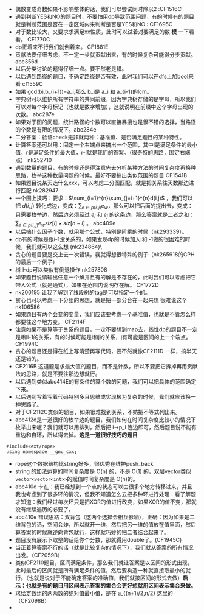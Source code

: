 - 偶数变成奇数如果不影响整体的话，我们可以尝试同时除以2 :CF1516C
- 遇到判断YES和NO的题目时，不要怕用dp导致范围问题，有的时候有的题目就是判断范围是否在一定区域内来判断是否是YES和NO : CF1695C
- 对于数比较大，又要求求满足xx性质，此时可以试着对要满足的数 **模** 一下看看。 CF1770C
- dp正着来不行我们就倒着来。 CF1881E
- 贡献法要仔细考虑，不一定一步就贡献出来，有的时候复杂可能得分步贡献。 abc356d
- 以后分类讨论的题得仔细一点。要不然老是错。
- 以后遇到路径的题目，不确定路径是否有效，此时我们可以在dfs上加bool来看 cf1559C
- 如果 gcd(bi,b_(i+1))=a_i,那么 b_i是 a_i 和 a_{i-1}的lcm。
- 字典树可以维护所有字符串的共同前缀，因为字典树存储的是字母，所以我们可以对每个字母标记（也就是数字增加），这就说明在前缀中这个字母出现的次数。 abc287e
- 如果对于图的问题，统计路径的个数可以直接暴搜也是很不错的选择，当路径的个数是有限的情况下。abc284e
- 二分答案：验证check无非就两种：基准值、是否满足题目的某种特性。
- 计算答案还可以用：固定一个右端点来搞出一个范围，其中l是满足条件的最小值，r是满足条件的最大值，r-l就是我们的答案。（很奇特的思路，固定右端点） nk252710
- 遇到数量的题目，有的时候还是得注意先去分析某种方法的时间复杂度再换种思路，枚举这种数量问题的时候，最好不要搞出类似范围的题目 CF1541B
- 如果题目说某天选什么xxx，可以考虑二分图匹配，就是把关系往天数那边进行匹配 nk282947
- 一个图上技巧：要求：$\sum_{i=1}^{n}\sum_{j=i+1}^{n}d(i,j)$ ，我们可以把 $d(i,j)$ 转化成边，变成：$\sum_{e\in p(i,j)}e_w$，那么可以把后面的提出去，变成：只需要枚举边，然后边必须经过 $e_i$ 和 $e_j$ 的这条边，那么答案就是二者之和：$\sum_{e\in p(i,j)}e_w siz[i]\times siz[n-i]$ 。 abc409e
- 以后搞什么因子个数，就用那个公式，特别是阶乘的时候（nk293339）。
- dp有的时候是跟i-1没关系的，如果发现dp的时候加入i和i-1做的很困难的时候，我们就可以这么想 (nk234864)\
- 贪心的题目要是交上去一次错误，我就得想很特殊的例子（nk265918的CPH的最后一个例子）
- 树上dp可以类似有倒退操作 nk257808
- 如果题目说请输出任意一个解并且有的解是不存在的，此时我们可以考虑把它带入公式（就是通式），如果在范围内说明存在解。 CF1772D
- nk200195 让我了解到了线段树的tag是可以指定一个的。
- 贪心也可以考虑一下分组的思想，就是把一部分合在一起来想 很难说这个 nk106586
- 如果题目有两个会变的变量，我们应该要考虑一个基准值，也就是不管怎么样都要往这个地方变。 CF2114F
- 注意如果不是算等于关系的题目，一定不要想到map去，线性dp的题目不一定是i和i-1的关系，有的时候可能是i和j的关系，j有可能是区间的上一个端点。CF1994C
- 贪心的题目还是得在纸上写清楚再写代码，要不然就像CF2111D 一样，搞半天还是错的。
- CF2116B 这道题是求最大值的题目，而不是计数，所以不要把它拆掉再用贡献法的思路，就是不要往那边想就行。
- 以后遇到类似abc414E的有条件的算个数的问题，我们可以把具体的范围确定下来。
- 以后遇到写着写着代码特别多且思维或实现极为复杂的时候，我们就应该换一种思路了。
- 对于CF2112C类似的题目，如果很难找到关系，不妨把不等式列出来。
- abc412d是一道很好的枚举边的题目，我们如何在时间复杂度比较小的情况下枚举出来呢？我们就可以用排列，然后把 i->p_i 连边即可，然后题目说不能有重边和自环，所以得去掉。**这是一道很好技巧的题目**
```
#include<ext/rope>
using namespace __gnu_cxx;
```
- rope这个数据结构比string好多，很优秀在维护push_back
- string 的加法运算的时间复杂度是 O(n) 的，不是 O(1) 的，双层vector类似`vector<vector<int>>`的赋值时间复杂度是 O(n)的。
- abc410d 卡在：我已经想到一个点的状态可以由很多个地方转移过来，并且我也考虑到了很多环的情况，但我不知道怎么去把多种环进行处理：看了解题才知道：我们经过每次环只是把XOR的值进行改变，如果XOR的值不变，那就没有继续遍历的必要了。
- abc410e 错误思路：双背包（这两个选择会相互影响），正确：因为如果是二维背包的话，空间会炸，所以就开一维，然后把另一维的值放在值里面，然后算答案的时候就逆向背包就行，这样就巧妙的把二者结合起来了。
- 题目没有展示下取整的话给你个分数，那就得用double了。(CF1945C)
- 当正着算答案不行的话（就是比较复杂的情况下），我们就从答案的所有情况出发。（CF2059B）
- 类似CF2110题目，区间满足条件，那么我们就让答案是以区间的形式出现，此时最后的区间就是所有满足条件的值，然后要构造一种就直接取最小的就行。（也就是说对于不能确定答案的准确值，我们就按区间的形式去做）**启示：也就是有的题目用区间表示答案的集合会更好想就用区间表示集合来做。**
- 求给定数组的两两数的绝对值最小值，是在 a_{(n+1)/2,n/2} 这里的（CF2098B）
- 